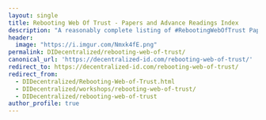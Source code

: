 ```yaml
---
layout: single
title: Rebooting Web Of Trust - Papers and Advance Readings Index
description: "A reasonably complete listing of #RebootingWebOfTrust Papers, Topics, and Advance Readings"
header: 
  image: "https://i.imgur.com/Nmxk4fE.png"
permalink: DIDecentralized/rebooting-web-of-trust/
canonical_url: 'https://decentralized-id.com/rebooting-web-of-trust/'
redirect_to: https://decentralized-id.com/rebooting-web-of-trust/
redirect_from:
  - DIDecentralized/Rebooting-Web-of-Trust.html
  - DIDecentralized/workshops/rebooting-web-of-trust/
  - DIDecentralized/rebooting-web-of-trust
author_profile: true
---
```

